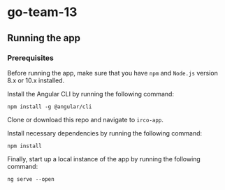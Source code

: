 # go-team-13

## Running the app
### Prerequisites
Before running the app, make sure that you have `npm` and `Node.js` version 8.x or 10.x installed.

Install the Angular CLI by running the following command:

`npm install -g @angular/cli`

Clone or download this repo and navigate to `irco-app`.

Install necessary dependencies by running the following command:

`npm install`

Finally, start up a local instance of the app by running the following command:

`ng serve --open`
